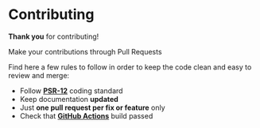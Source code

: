 # Contributing

**Thank you** for contributing!

Make your contributions through Pull Requests

Find here a few rules to follow in order to keep the code clean and easy to review and merge:

- Follow **[PSR-12](https://github.com/php-fig/fig-standards/blob/master/accepted/PSR-12-extended-coding-style-guide.md)** coding standard
- Keep documentation **updated**
- Just **one pull request per fix or feature** only
- Check that **[GitHub Actions](https://github.com/juliangut/php-codesniffer-custom-sniffs/actions)** build passed
